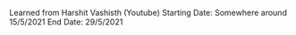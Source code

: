 Learned from Harshit Vashisth (Youtube)
Starting Date: Somewhere around 15/5/2021
End Date: 29/5/2021
